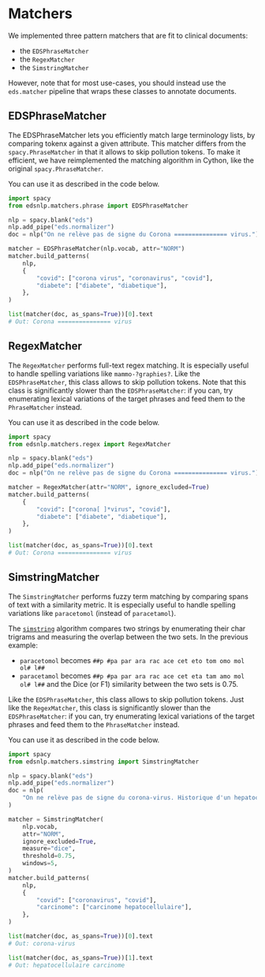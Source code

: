 # Matchers

We implemented three pattern matchers that are fit to clinical documents:

- the `EDSPhraseMatcher`
- the `RegexMatcher`
- the `SimstringMatcher`

However, note that for most use-cases, you should instead use the `eds.matcher` pipeline that wraps these classes to annotate documents.

## EDSPhraseMatcher

The EDSPhraseMatcher lets you efficiently match large terminology lists, by comparing tokenx against a given attribute.
This matcher differs from the `spacy.PhraseMatcher` in that it allows to skip pollution tokens. To make it efficient, we
have reimplemented the matching algorithm in Cython, like the original `spacy.PhraseMatcher`.

You can use it as described in the code below.

```python
import spacy
from edsnlp.matchers.phrase import EDSPhraseMatcher

nlp = spacy.blank("eds")
nlp.add_pipe("eds.normalizer")
doc = nlp("On ne relève pas de signe du Corona =============== virus.")

matcher = EDSPhraseMatcher(nlp.vocab, attr="NORM")
matcher.build_patterns(
    nlp,
    {
        "covid": ["corona virus", "coronavirus", "covid"],
        "diabete": ["diabete", "diabetique"],
    },
)

list(matcher(doc, as_spans=True))[0].text
# Out: Corona =============== virus
```

## RegexMatcher

The `RegexMatcher` performs full-text regex matching.
It is especially useful to handle spelling variations like `mammo-?graphies?`.
Like the `EDSPhraseMatcher`, this class allows to skip pollution tokens.
Note that this class is significantly slower than the `EDSPhraseMatcher`: if you can, try enumerating
lexical variations of the target phrases and feed them to the `PhraseMatcher` instead.

You can use it as described in the code below.

```python
import spacy
from edsnlp.matchers.regex import RegexMatcher

nlp = spacy.blank("eds")
nlp.add_pipe("eds.normalizer")
doc = nlp("On ne relève pas de signe du Corona =============== virus.")

matcher = RegexMatcher(attr="NORM", ignore_excluded=True)
matcher.build_patterns(
    {
        "covid": ["corona[ ]*virus", "covid"],
        "diabete": ["diabete", "diabetique"],
    },
)

list(matcher(doc, as_spans=True))[0].text
# Out: Corona =============== virus
```


## SimstringMatcher

The `SimstringMatcher` performs fuzzy term matching by comparing spans of text with a
similarity metric. It is especially useful to handle spelling variations like
`paracetomol` (instead of `paracetamol`).

The [`simstring`](www.chokkan.org/software/simstring/) algorithm compares two strings by enumerating their char trigrams and
measuring the overlap between the two sets. In the previous example:
- `paracetomol` becomes `##p #pa par ara rac ace cet eto tom omo mol ol# l##`
- `paracetamol` becomes `##p #pa par ara rac ace cet eta tam amo mol ol# l##`
and the Dice (or F1) similarity between the two sets is 0.75.

Like the `EDSPhraseMatcher`, this class allows to skip pollution tokens.
Just like the `RegexMatcher`, this class is significantly slower than the
`EDSPhraseMatcher`: if you can, try enumerating lexical variations of the target phrases
and feed them to the `PhraseMatcher` instead.

You can use it as described in the code below.

```python
import spacy
from edsnlp.matchers.simstring import SimstringMatcher

nlp = spacy.blank("eds")
nlp.add_pipe("eds.normalizer")
doc = nlp(
    "On ne relève pas de signe du corona-virus. Historique d'un hepatocellulaire carcinome."
)

matcher = SimstringMatcher(
    nlp.vocab,
    attr="NORM",
    ignore_excluded=True,
    measure="dice",
    threshold=0.75,
    windows=5,
)
matcher.build_patterns(
    nlp,
    {
        "covid": ["coronavirus", "covid"],
        "carcinome": ["carcinome hepatocellulaire"],
    },
)

list(matcher(doc, as_spans=True))[0].text
# Out: corona-virus

list(matcher(doc, as_spans=True))[1].text
# Out: hepatocellulaire carcinome
```
